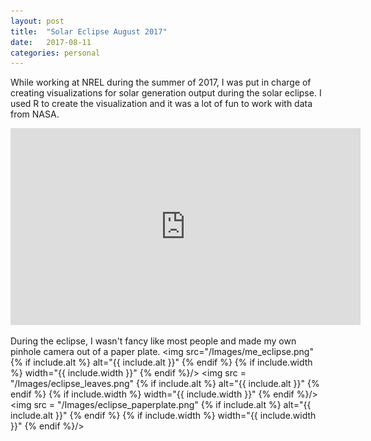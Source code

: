 ```yaml
---
layout: post
title:  "Solar Eclipse August 2017"
date:   2017-08-11
categories: personal
---
```

While working at NREL during the summer of 2017, I was put in charge of creating visualizations for solar generation output during the solar eclipse.  I used R to create the visualization and it was a lot
of fun to work with data from NASA.
<iframe src="https://www.facebook.com/plugins/video.php?href=https%3A%2F%2Fwww.facebook.com%2Fnationalrenewableenergylab%2Fvideos%2F10156406035619897%2F&show_text=0&width=560" width="560" height="315"
style="border:none;overflow:hidden" scrolling="no" frameborder="0" allowTransparency="true" allowFullScreen="true"></iframe>

During the eclipse, I wasn't fancy like most people and made my own pinhole camera out of a paper plate.
<img src="/Images/me_eclipse.png" {% if include.alt %} alt="{{ include.alt }}" {% endif %} {% if include.width %} width="{{ include.width }}" {% endif %}/>
<img src = "/Images/eclipse_leaves.png" {% if include.alt %} alt="{{ include.alt }}" {% endif %} {% if include.width %} width="{{ include.width }}" {% endif %}/>
<img src = "/Images/eclipse_paperplate.png" {% if include.alt %} alt="{{ include.alt }}" {% endif %} {% if include.width %} width="{{ include.width }}" {% endif %}/>

